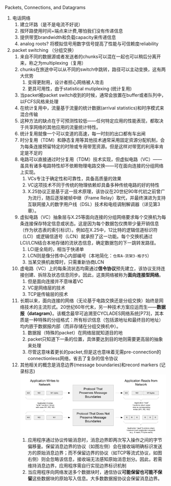 Packets, Connections, and Datagrams

1. 电话网络
   1. 建立环路（是不是电流不好说）
   2. 按环路使用时间+端点来计费,哪怕我们没有传递信息
   3. 提供带宽brandwidth和负载capacity来传递信息
   4. analog roots? 将模拟信号用数字信号提高了性能与可信赖度reliability
2. packet switching （分组交换）
   1. 来自不同的数据源或者发送者的chunks可以混在一起也可以稍后分离开来，称之为multiplexing（复用）
   2. chunks在旅途中可以从不同的switch中跳转，路径可以主动变换，这有两大优势
      1. 变得更耐用，设计者担心网络被人攻击
      2. 更具可用性，由于statistical mutiplexing (统计复用)
   3. 当packet被packet switch收到的时候，通常会放置在buffer或者队列中，以FCFS风格来处理
   4. 在统计复用中，流量基于流量的统计数据(arrival statistics)和时序模式来混合传输
   5. 这种方法的缺点在于可预测性较低——任何特定应用的性能表现，都取决于共享网络的其他应用的流量统计特性。
   6. 统计复用就像一个可以变道的高速，每一时刻的出口都有车出闸
   7. 时分复用（TDM）和静态复用等其他技术通常采用固定资源分配机制，会为每条连接预留特定的时隙或专用带宽资源。但是这样对带宽的利用率肯定是不足的
   8. 电路可以直接通过时分复用（TDM）技术实现，但虚拟电路（VC）——虽具有诸多电路特性却不依赖物理电路交换——可在面向连接的分组网络上实现。
      1. VCs专注于确定性和可靠性，具备高质量的效果
      2. VC这项技术不同于传统的物理依赖却具备多种传统电路的好的特性
      3. X.25协议正是基于这一技术原理，该协议在20世纪90年代初之前曾广为流行，随后逐渐被帧中继（Frame Relay）取代，并最终演进为支持互联网接入的数字用户线（DSL）技术和电缆调制解调器（详见第3章）。
   9. 虚拟电路（VC）抽象层与X.25等面向连接的分组网络要求每个交换机为每条连接保存特定信息或状态。这是因为每个数据包仅携带少量开销信息（作为状态表的索引标识）。例如在X.25中，12比特的逻辑信道标识符（LCI）或逻辑信道号（LCN）就承担了这一功能。每个交换机通过LCI/LCN结合本地存储的流状态信息，确定数据包的下一跳转发路径。
      1. LCI是全局的，相当于快递单
      2. LCN则是像分拣中心内部编号（本地简化：`仓库A-货架3-格子5`）
      3. 当某交换机故障时，只需重新协商LCN
   10. 虚电路（VC）上的每条流状态均需通过**信令协议**预先建立，该协议支持连接创建、拆除及状态信息同步。因此，这类网络被称为**面向连接型网络**。
       1. 但是面向连接并不意味着VC
       2. VC是网络层的技术
       3. TCP是传输层的技术
   11. 长期以来，面向连接的网络（无论基于电路交换还是分组交换）始终是网络技术的主流形式。20世纪60年代末，另一种技术方案应运而生——**数据报（datagram）**。该概念最早可追溯至CYCLADES网络系统[P73]，其本质是一种特殊的分组格式：所有标识信息（包括源地址和最终目的地址）均内嵌于数据报内部（而非存储在分组交换机中）。
       1. 数据报（特殊的packet）在网络层就知道目的地
       2. packet只知道下一条的位置，具体要达到目的地则需要更高层的抽象来处理
       3. 尽管这意味着更长的packet,但是这也意味着无需pre-connection的connectionless网络，省去了复杂的信令协议
   12. 其他相关的概念是消息边界(message boundaries)和record markers (记录标志) ![image-20250507182507617](./assets/image-20250507182507617.png)
       1. 应用程序通过协议传输消息时，消息边界即两次写入操作之间的字节偏移量。保留消息边界的协议（如图左侧）会在接收端明确标识发送方的原始消息边界；而不保留边界的协议（如TCP等流式协议，如图右侧）则会忽略该信息，接收端无法感知原始消息划分。因此，若需维持消息边界，应用程序需自行实现边界标识机制
       2. 当应用程序向网络发送多个数据块时，通信协议**可能保留也可能不保留**这些数据块的原始写入信息。大多数数据报协议会保留消息边界。